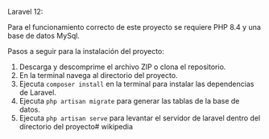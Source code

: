 Laravel 12:

Para el funcionamiento correcto de este proyecto se requiere PHP 8.4 y una base de datos MySql.

Pasos a seguir para la instalación del proyecto:

1. Descarga y descomprime el archivo ZIP o clona el repositorio.
2. En la terminal navega al directorio del proyecto.
3. Ejecuta `composer install` en la terminal para instalar las dependencias de Laravel.
4. Ejecuta `php artisan migrate` para generar las tablas de la base de datos.
5. Ejecuta `php artisan serve` para levantar el servidor de laravel dentro del directorio del proyecto# wikipedia
